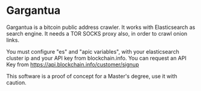 # Gargantua
Gargantua is a bitcoin public address crawler. It works with Elasticsearch as search engine. It needs a TOR SOCKS proxy also, in order to crawl onion links.

You must configure "es" and "apic variables", with your elasticsearch cluster ip and your API key from blockchain.info. You can request an API Key from https://api.blockchain.info/customer/signup

This software is a proof of concept for a Master's degree, use it with caution. 
